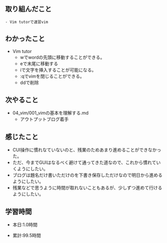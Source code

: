 ## 取り組んだこと
    - Vim tutorで速習vim

 
## わかったこと
  - Vim tutor
    - wでwordの先頭に移動することができる。
    - eで末尾に移動する
    - iで文字を挿入することが可能になる。
    - :qでvimを閉じることができる。
    - ddで削除


## 次やること
- 04_vim/001_vimの基本を理解する.md
    - アウトプットブログ着手
 

## 感じたこと
- CUI操作に慣れなていないのと、残業のためあまり進めることができなかった。
- ただ、今までGUIはなるべく避けて通ってきた道なので、これから慣れていくようにしたい。
- ブログは題名だけ書いただけのを下書き保存しただけなので明日から進めるようにしたい。
- 残業などで思うように時間が取れないこともあるが、少しずつ進めて行けるようにしたい。

## 学習時間
- 本日:1.0時間

- 累計:99.5時間
